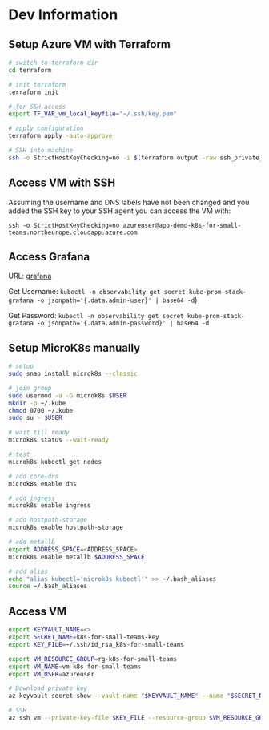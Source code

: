 # Dev Information

## Setup Azure VM with Terraform

```bash
# switch to terraform dir
cd terraform

# init terraform
terraform init

# for SSH access
export TF_VAR_vm_local_keyfile="~/.ssh/key.pem"

# apply configuration
terraform apply -auto-approve

# SSH into machine
ssh -o StrictHostKeyChecking=no -i $(terraform output -raw ssh_private_key_file) $(terraform output -raw ssh_username)@$(terraform output -raw ssh_fqdn)
```

## Access VM with SSH

Assuming the username and DNS labels have not been changed and you added the SSH key to your SSH agent you can access the VM with:

`ssh -o StrictHostKeyChecking=no azureuser@app-demo-k8s-for-small-teams.northeurope.cloudapp.azure.com`

## Access Grafana

URL: [grafana](http://monitoring-demo-k8s-for-small-teams.northeurope.cloudapp.azure.com/login)

Get Username: `kubectl -n observability get secret kube-prom-stack-grafana -o jsonpath='{.data.admin-user}' | base64 -d`)

Get Password: `kubectl -n observability get secret kube-prom-stack-grafana -o jsonpath='{.data.admin-password}' | base64 -d`

## Setup MicroK8s manually

```bash
# setup
sudo snap install microk8s --classic

# join group
sudo usermod -a -G microk8s $USER
mkdir -p ~/.kube
chmod 0700 ~/.kube
sudo su - $USER

# wait till ready
microk8s status --wait-ready

# test
microk8s kubectl get nodes

# add core-dns
microk8s enable dns

# add ingress
microk8s enable ingress

# add hostpath-storage
microk8s enable hostpath-storage

# add metallb
export ADDRESS_SPACE=<ADDRESS_SPACE>
microk8s enable metallb $ADDRESS_SPACE

# add alias
echo "alias kubectl='microk8s kubectl'" >> ~/.bash_aliases
source ~/.bash_aliases
```

## Access VM

```bash
export KEYVAULT_NAME=<>
export SECRET_NAME=k8s-for-small-teams-key
export KEY_FILE=~/.ssh/id_rsa_k8s-for-small-teams

export VM_RESOURCE_GROUP=rg-k8s-for-small-teams
export VM_NAME=vm-k8s-for-small-teams
export VM_USER=azureuser

# Download private key
az keyvault secret show --vault-name "$KEYVAULT_NAME" --name "$SECRET_NAME" --query "value" -o json | jq -r . > $KEY_FILE

# SSH
az ssh vm --private-key-file $KEY_FILE --resource-group $VM_RESOURCE_GROUP --name $VM_NAME --local-user $VM_USER
```
